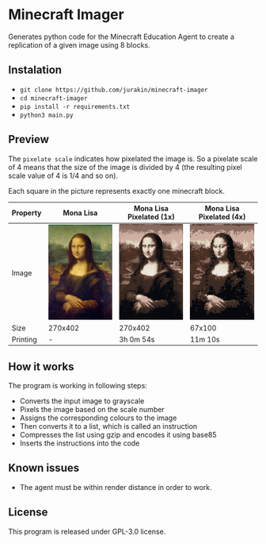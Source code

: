 # Minecraft Imager

Generates python code for the Minecraft Education Agent to create a replication of a given image using 8 blocks.

## Instalation

- `git clone https://github.com/jurakin/minecraft-imager`
- `cd minecraft-imager`
- `pip install -r requirements.txt`
- `python3 main.py`

## Preview

The `pixelate scale` indicates how pixelated the image is. So a pixelate scale of 4 means that the size of the image is divided by 4 (the resulting pixel scale value of 4 is 1/4 and so on).

Each square in the picture represents exactly one minecraft block.

| Property | Mona Lisa                 | Mona Lisa Pixelated (1x)             | Mona Lisa Pixelated (4x)                |
| -------- | ------------------------- | -----------------------------------  | --------------------------------------- |
| Image    | ![input](./mona-lisa.jpg) | ![output-1x](./mona-lisa-result.png) | ![output-4x](./mona-lisa-result-4x.png) |
| Size     | 270x402                   | 270x402                              | 67x100                                  |
| Printing | -                         | 3h 0m 54s                            | 11m 10s                                 |

## How it works

The program is working in following steps:

- Converts the input image to grayscale
- Pixels the image based on the scale number
- Assigns the corresponding colours to the image
- Then converts it to a list, which is called an instruction
- Compresses the list using gzip and encodes it using base85
- Inserts the instructions into the code

## Known issues

- The agent must be within render distance in order to work.

## License

This program is released under GPL-3.0 license.

